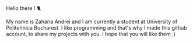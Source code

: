 

Hello there ! 🐈

My name is Zaharia Andrei and I am currently a student at University of Politehnica Bucharest.
I like programming and that's why I made this github account, to share my projects with you.
I hope that you will like them ;)

<!--
**Asar247/Asar247** is a ✨ _special_ ✨ repository because its `README.md` (this file) appears on your GitHub profile.

Here are some ideas to get you started:

- 🔭 I’m currently working on ...
- 🌱 I’m currently learning ...
- 👯 I’m looking to collaborate on ...
- 🤔 I’m looking for help with ...
- 💬 Ask me about ...
- 📫 How to reach me: ...
- 😄 Pronouns: ...
- ⚡ Fun fact: ...
-->
